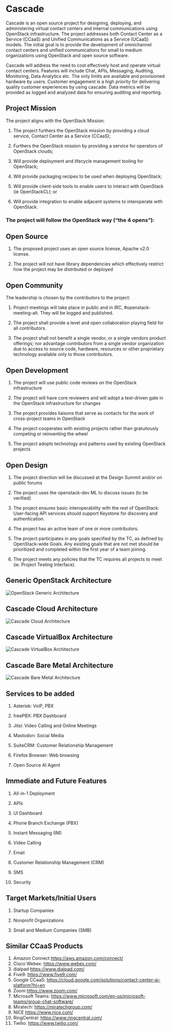# Cascade

Cascade is an open source project for designing, deploying, and administering virtual contact centers and internal communications using OpenStack infrastructure. The project addresses both Contact Center as a Service (CCaaS) and Unified Communications as a Service (UCaaS) models.
The initial goal is to provide the development of omnichannel contact centers and unified communications for small to medium organizations using OpenStack and open source software.

Cascade will address the need to cost effectively host and operate virtual contact centers. Features will include Chat, APIs, Messaging, Auditing, Monitoring, Data Analytics etc. 
The only limits are available and provisioned hardware by users.
Customer engagement is a high priority for delivering quality customer experiences by using cascade. Data metrics will be provided as logged and analyzed data for ensuring auditing and reporting.

## Project Mission

The project aligns with the OpenStack Mission:

1. The project furthers the OpenStack mission by providing a cloud service, Contact Center as a Service (CCaaS);

2. Furthers the OpenStack mission by providing a service for operators of OpenStack clouds;

3. Will provide deployment and lifecycle management tooling for OpenStack;

4. Will provide packaging recipes to be used when deploying OpenStack;

5. Will provide client-side tools to enable users to interact with OpenStack (ie OpenStackCLI; or

6. Will provide integration to enable adjacent systems to interoperate with OpenStack.

### The project will follow the OpenStack way (“the 4 opens”):

## Open Source

1. The proposed project uses an open source license, Apache v2.0 license.

2. The project will not have library dependencies which effectively restrict how the project may be distributed or deployed

## Open Community

The leadership is chosen by the contributors to the project:

1. Project meetings will take place in public and in IRC, #openstack-meeting-alt. They will be logged and published.

2. The project shall provide a level and open collaboration playing field for all contributors.
   
3. The project shall not benefit a single vendor, or a single vendors product offerings; nor advantage contributors from a single vendor organization due to access to source code, hardware, resources or other proprietary technology available only to those contributors.

## Open Development

1. The project will use public code reviews on the OpenStack infrastructure

2. The project will have core reviewers and will adopt a test-driven gate in the OpenStack infrastructure for changes

3. The project provides liaisons that serve as contacts for the work of cross-project teams in OpenStack

4. The project cooperates with existing projects rather than gratuitously competing or reinventing the wheel

5. The project adopts technology and patterns used by existing OpenStack projects

## Open Design

1. The project direction will be discussed at the Design Summit and/or on public forums

2. The project uses the openstack-dev ML to discuss issues (to be verified)

3. The project ensures basic interoperability with the rest of OpenStack: User-facing API services should support Keystone for discovery and authentication.

4. The project has an active team of one or more contributors.

5. The project participates in any goals specified by the TC, as defined by OpenStack-wide Goals. Any existing goals that are not met should be prioritized and completed within the first year of a team joining.

6. The project meets any policies that the TC requires all projects to meet (ie. Project Testing Interface).

## Generic OpenStack Architecture

![OpenStack Generic Architecture](images/generic_openstack_architecture.png)

## Cascade Cloud Architecture

![Cascade Cloud Architecture](images/cascade_cloud_architecture.png)

## Cascade VirtualBox Architecture

![Cascade VirtualBox Architecture](images/cascade_virtualbox_architecture.png)

## Cascade Bare Metal Architecture

![Cascade Bare Metal Architecture](images/cascade_baremetal_architecture.png)

## Services to be added

1. Asterisk: VoiP, PBX

2. freePBX: PBX Dashboard

3. Jitsi: Video Calling and Online Meetings

4. Mastodon: Social Media

5. SuiteCRM: Customer Relationship Management

6. Firefox Browser: Web browsing

7. Open Source AI Agent

## Immediate and Future Features

1. All-in-1 Deployment

2. APIs

3. UI Dashboard

4. Phone Branch Exchange (PBX)

5. Instant Messaging (IM)

6. Video Calling

7. Email

8. Customer Relationship Management (CRM)

9. SMS

10. Security

## Target Markets/Initial Users

1. Startup Companies

2. Nonprofit Organizations 

3. Small and Medium Companies (SMB)

## Similar CCaaS Products

1. Amazon Connect https://aws.amazon.com/connect/
2. Cisco Webex: https://www.webex.com/
3. dialpad https://www.dialpad.com/
4. Five9: https://www.five9.com/
5. Google CCaaS: https://cloud.google.com/solutions/contact-center-ai-platform?hl=en
6. Zoom https://www.zoom.com/
8. Microsoft Teams: https://www.microsoft.com/en-us/microsoft-teams/group-chat-software/
9. Miratech: https://miratechgroup.com/
10. NICE https://www.nice.com/
11. RingCentral: https://www.ringcentral.com/
12. Twilio: https://www.twilio.com/
